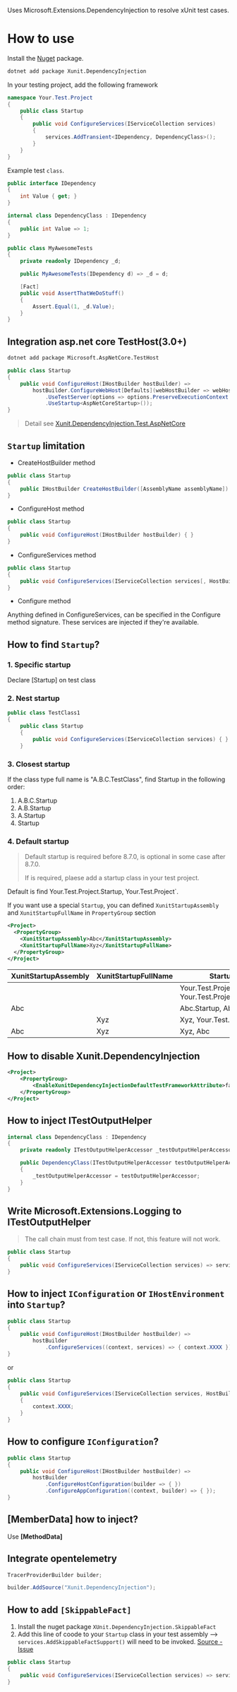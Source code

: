 ﻿Uses Microsoft.Extensions.DependencyInjection to resolve xUnit test cases.

How to use
=============

Install the [Nuget](https://www.nuget.org/packages/Xunit.DependencyInjection) package.

``` bash
dotnet add package Xunit.DependencyInjection
```
In your testing project, add the following framework

```cs
namespace Your.Test.Project
{
    public class Startup
    {
        public void ConfigureServices(IServiceCollection services)
        {
            services.AddTransient<IDependency, DependencyClass>();
        }
    }
}
```

Example test `class`.

```cs
public interface IDependency
{
    int Value { get; }
}

internal class DependencyClass : IDependency
{
    public int Value => 1;
}

public class MyAwesomeTests
{
    private readonly IDependency _d;

    public MyAwesomeTests(IDependency d) => _d = d;

    [Fact]
    public void AssertThatWeDoStuff()
    {
        Assert.Equal(1, _d.Value);
    }
}
```

## Integration asp.net core TestHost(3.0+)

``` bash
dotnet add package Microsoft.AspNetCore.TestHost
```

``` C#
public class Startup
{
    public void ConfigureHost(IHostBuilder hostBuilder) =>
        hostBuilder.ConfigureWebHost[Defaults](webHostBuilder => webHostBuilder
            .UseTestServer(options => options.PreserveExecutionContext = true)
            .UseStartup<AspNetCoreStartup>());
}
```

> Detail see [Xunit.DependencyInjection.Test.AspNetCore](https://github.com/pengweiqhca/Xunit.DependencyInjection/tree/main/test/Xunit.DependencyInjection.Test.AspNetCore)

## `Startup` limitation

* CreateHostBuilder method
``` C#
public class Startup
{
    public IHostBuilder CreateHostBuilder([AssemblyName assemblyName]) { }
}
```

* ConfigureHost method
``` C#
public class Startup
{
    public void ConfigureHost(IHostBuilder hostBuilder) { }
}
```

* ConfigureServices method
``` C#
public class Startup
{
    public void ConfigureServices(IServiceCollection services[, HostBuilderContext context]) { }
}
```

* Configure method

Anything defined in ConfigureServices, can be specified in the Configure method signature. These services are injected if they're available.

## How to find `Startup`?

### 1. Specific startup
Declare [Startup] on test class

### 2. Nest startup
``` C#
public class TestClass1
{
    public class Startup
    {
        public void ConfigureServices(IServiceCollection services) { }
    }
```

### 3. Closest startup
If the class type full name is "A.B.C.TestClass", find Startup in the following order:
1. A.B.C.Startup
2. A.B.Startup
3. A.Startup
4. Startup

### 4. Default startup
> Default startup is required before 8.7.0, is optional in some case after 8.7.0.
>
> If is required, plaese add a startup class in your test project.

Default is find Your.Test.Project.Startup, Your.Test.Project`.

If you want use a special `Startup`, you can defined `XunitStartupAssembly` and `XunitStartupFullName` in `PropertyGroup` section

``` xml
<Project>
  <PropertyGroup>
    <XunitStartupAssembly>Abc</XunitStartupAssembly>
    <XunitStartupFullName>Xyz</XunitStartupFullName>
  </PropertyGroup>
</Project>
```

| XunitStartupAssembly | XunitStartupFullName | Startup |
| ------- | ------ | ------ |
|   |   | Your.Test.Project.Startup, Your.Test.Project |
| Abc |   | Abc.Startup, Abc |
|   | Xyz | Xyz, Your.Test.Project |
| Abc | Xyz | Xyz, Abc |

## How to disable Xunit.DependencyInjection
``` xml
<Project>
    <PropertyGroup>
        <EnableXunitDependencyInjectionDefaultTestFrameworkAttribute>false</EnableXunitDependencyInjectionDefaultTestFrameworkAttribute>
    </PropertyGroup>
</Project>
```

## How to inject ITestOutputHelper

``` C#
internal class DependencyClass : IDependency
{
    private readonly ITestOutputHelperAccessor _testOutputHelperAccessor;

    public DependencyClass(ITestOutputHelperAccessor testOutputHelperAccessor)
    {
        _testOutputHelperAccessor = testOutputHelperAccessor;
    }
}
```

## Write Microsoft.Extensions.Logging to ITestOutputHelper
> The call chain must from test case. If not, this feature will not work.

``` C#
public class Startup
{
    public void ConfigureServices(IServiceCollection services) => services.AddLogging(lb => lb.AddXunitOutput());
}
```

## How to inject `IConfiguration` or `IHostEnvironment` into `Startup`?

``` C#
public class Startup
{
    public void ConfigureHost(IHostBuilder hostBuilder) =>
        hostBuilder
            .ConfigureServices((context, services) => { context.XXXX });
}
```
or
``` C#
public class Startup
{
    public void ConfigureServices(IServiceCollection services, HostBuilderContext context)
    {
        context.XXXX;
    }
}
```

## How to configure `IConfiguration`?

``` C#
public class Startup
{
    public void ConfigureHost(IHostBuilder hostBuilder) =>
        hostBuilder
            .ConfigureHostConfiguration(builder => { })
            .ConfigureAppConfiguration((context, builder) => { });
}
```

## [MemberData] how to inject?
Use **[MethodData]**

## Integrate opentelemetry

``` C#
TracerProviderBuilder builder;

builder.AddSource("Xunit.DependencyInjection");
```

## How to add `[SkippableFact]`

1. Install the nuget package `XUnit.DependencyInjection.SkippableFact`
2. Add this line of coode to your `Startup` class in your test assembly --> `services.AddSkippableFactSupport()` will need to be invoked. [Source - Issue](https://github.com/pengweiqhca/Xunit.DependencyInjection/issues/46#issuecomment-908851546)
``` C#
public class Startup
{
    public void ConfigureServices(IServiceCollection services) => services.AddSkippableFactSupport();
}
```


